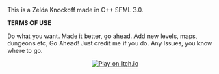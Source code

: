 This is a Zelda Knockoff made in C++ SFML 3.0.

**TERMS OF USE**

Do what you want. Made it better, go ahead. Add new levels, maps, dungeons etc, Go Ahead!
Just credit me if you do.
Any Issues, you know where to go.

<p align="center">
  <a href="https://oguhs-cookies.itch.io/zelda-knockoff" target="_blank">
    <img src="https://img.shields.io/badge/Play%20on-Itch.io-red?style=for-the-badge&logo=itch.io" alt="Play on Itch.io" />
  </a>
</p>
